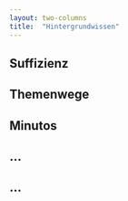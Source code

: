 ```yaml
---
layout: two-columns
title:  "Hintergrundwissen"
---
```

## Suffizienz

## Themenwege

## Minutos

## ...

## ...
